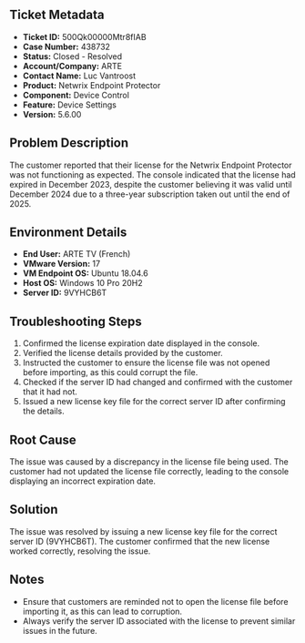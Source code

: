 ## Ticket Metadata
- **Ticket ID:** 500Qk00000Mtr8fIAB
- **Case Number:** 438732
- **Status:** Closed - Resolved
- **Account/Company:** ARTE
- **Contact Name:** Luc Vantroost
- **Product:** Netwrix Endpoint Protector
- **Component:** Device Control
- **Feature:** Device Settings
- **Version:** 5.6.00

## Problem Description
The customer reported that their license for the Netwrix Endpoint Protector was not functioning as expected. The console indicated that the license had expired in December 2023, despite the customer believing it was valid until December 2024 due to a three-year subscription taken out until the end of 2025.

## Environment Details
- **End User:** ARTE TV (French)
- **VMware Version:** 17
- **VM Endpoint OS:** Ubuntu 18.04.6
- **Host OS:** Windows 10 Pro 20H2
- **Server ID:** 9VYHCB6T

## Troubleshooting Steps
1. Confirmed the license expiration date displayed in the console.
2. Verified the license details provided by the customer.
3. Instructed the customer to ensure the license file was not opened before importing, as this could corrupt the file.
4. Checked if the server ID had changed and confirmed with the customer that it had not.
5. Issued a new license key file for the correct server ID after confirming the details.

## Root Cause
The issue was caused by a discrepancy in the license file being used. The customer had not updated the license file correctly, leading to the console displaying an incorrect expiration date.

## Solution
The issue was resolved by issuing a new license key file for the correct server ID (9VYHCB6T). The customer confirmed that the new license worked correctly, resolving the issue.

## Notes
- Ensure that customers are reminded not to open the license file before importing it, as this can lead to corruption.
- Always verify the server ID associated with the license to prevent similar issues in the future.
